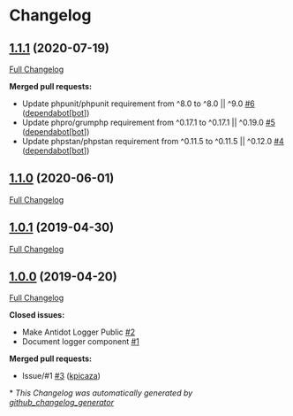 # Changelog

## [1.1.1](https://github.com/antidot-framework/antidot-logger/tree/1.1.1) (2020-07-19)

[Full Changelog](https://github.com/antidot-framework/antidot-logger/compare/1.1.0...1.1.1)

**Merged pull requests:**

- Update phpunit/phpunit requirement from ^8.0 to ^8.0 || ^9.0 [\#6](https://github.com/antidot-framework/antidot-logger/pull/6) ([dependabot[bot]](https://github.com/apps/dependabot))
- Update phpro/grumphp requirement from ^0.17.1 to ^0.17.1 || ^0.19.0 [\#5](https://github.com/antidot-framework/antidot-logger/pull/5) ([dependabot[bot]](https://github.com/apps/dependabot))
- Update phpstan/phpstan requirement from ^0.11.5 to ^0.11.5 || ^0.12.0 [\#4](https://github.com/antidot-framework/antidot-logger/pull/4) ([dependabot[bot]](https://github.com/apps/dependabot))

## [1.1.0](https://github.com/antidot-framework/antidot-logger/tree/1.1.0) (2020-06-01)

[Full Changelog](https://github.com/antidot-framework/antidot-logger/compare/1.0.1...1.1.0)

## [1.0.1](https://github.com/antidot-framework/antidot-logger/tree/1.0.1) (2019-04-30)

[Full Changelog](https://github.com/antidot-framework/antidot-logger/compare/1.0.0...1.0.1)

## [1.0.0](https://github.com/antidot-framework/antidot-logger/tree/1.0.0) (2019-04-20)

[Full Changelog](https://github.com/antidot-framework/antidot-logger/compare/33f1442d8118bb1f165fc629ffdec4cbaafea1c6...1.0.0)

**Closed issues:**

- Make Antidot Logger Public [\#2](https://github.com/antidot-framework/antidot-logger/issues/2)
- Document logger component [\#1](https://github.com/antidot-framework/antidot-logger/issues/1)

**Merged pull requests:**

- Issue/\#1 [\#3](https://github.com/antidot-framework/antidot-logger/pull/3) ([kpicaza](https://github.com/kpicaza))



\* *This Changelog was automatically generated by [github_changelog_generator](https://github.com/github-changelog-generator/github-changelog-generator)*
